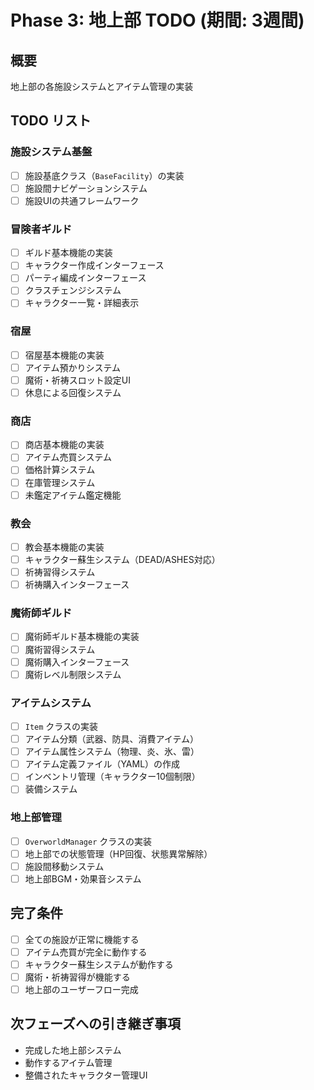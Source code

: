 # Phase 3: 地上部 TODO (期間: 3週間)

## 概要
地上部の各施設システムとアイテム管理の実装

## TODO リスト

### 施設システム基盤
- [ ] 施設基底クラス（`BaseFacility`）の実装
- [ ] 施設間ナビゲーションシステム
- [ ] 施設UIの共通フレームワーク

### 冒険者ギルド
- [ ] ギルド基本機能の実装
- [ ] キャラクター作成インターフェース
- [ ] パーティ編成インターフェース
- [ ] クラスチェンジシステム
- [ ] キャラクター一覧・詳細表示

### 宿屋
- [ ] 宿屋基本機能の実装
- [ ] アイテム預かりシステム
- [ ] 魔術・祈祷スロット設定UI
- [ ] 休息による回復システム

### 商店
- [ ] 商店基本機能の実装
- [ ] アイテム売買システム
- [ ] 価格計算システム
- [ ] 在庫管理システム
- [ ] 未鑑定アイテム鑑定機能

### 教会
- [ ] 教会基本機能の実装
- [ ] キャラクター蘇生システム（DEAD/ASHES対応）
- [ ] 祈祷習得システム
- [ ] 祈祷購入インターフェース

### 魔術師ギルド
- [ ] 魔術師ギルド基本機能の実装
- [ ] 魔術習得システム
- [ ] 魔術購入インターフェース
- [ ] 魔術レベル制限システム

### アイテムシステム
- [ ] `Item` クラスの実装
- [ ] アイテム分類（武器、防具、消費アイテム）
- [ ] アイテム属性システム（物理、炎、氷、雷）
- [ ] アイテム定義ファイル（YAML）の作成
- [ ] インベントリ管理（キャラクター10個制限）
- [ ] 装備システム

### 地上部管理
- [ ] `OverworldManager` クラスの実装
- [ ] 地上部での状態管理（HP回復、状態異常解除）
- [ ] 施設間移動システム
- [ ] 地上部BGM・効果音システム

## 完了条件
- [ ] 全ての施設が正常に機能する
- [ ] アイテム売買が完全に動作する
- [ ] キャラクター蘇生システムが動作する
- [ ] 魔術・祈祷習得が機能する
- [ ] 地上部のユーザーフロー完成

## 次フェーズへの引き継ぎ事項
- 完成した地上部システム
- 動作するアイテム管理
- 整備されたキャラクター管理UI